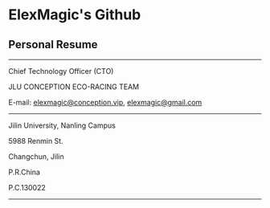# ElexMagic's Github

## Personal Resume

---

Chief Technology Officer (CTO)

JLU CONCEPTION ECO-RACING TEAM

E-mail: elexmagic@conception.vip, elexmagic@gmail.com

---

Jilin University, Nanling Campus

5988 Renmin St.

Changchun, Jilin

P.R.China

P.C.130022

---
